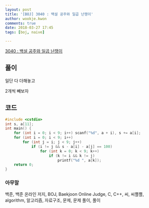 ```yaml
---
layout: post
title: '[BOJ] 3040 : 백설 공주와 일곱 난쟁이'
author: wookje.kwon
comments: true
date: 2018-03-27 17:45
tags: [boj, naive]

---
```


[3040 : 백설 공주와 일곱 난쟁이](https://www.acmicpc.net/problem/3040)

## 풀이

일단 다 더해놓고

2개씩 빼보자

## 코드

```cpp
#include <cstdio>
int s, a[11];
int main() {
	for (int i = 0; i < 9; i++) scanf("%d", a + i), s += a[i];
	for (int i = 0; i < 9; i++)
		for (int j = i; j < 9; j++)
			if (i != j && s - a[i] - a[j] == 100)
				for (int k = 0; k < 9; k++)
					if (k != i && k != j)
						printf("%d ", a[k]);
	return 0;
}
```

### 아무말  
백준, 백준 온라인 저지, BOJ, Baekjoon Online Judge, C, C++, 씨, 씨쁠쁠, algorithm, 알고리즘, 자료구조, 문제, 문제 풀이, 풀이

